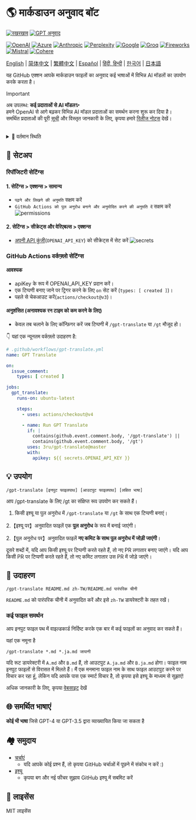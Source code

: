 # 🌎 मार्कडाउन अनुवाद बॉट
[![रखरखाव](https://api.codeclimate.com/v1/badges/a13ea4f37913ba6ba570/maintainability)](https://codeclimate.com/github/3ru/gpt-translate/maintainability)
[![GPT अनुवाद](https://github.com/3ru/gpt-translate/actions/workflows/gpt-translate.yml/badge.svg)](https://github.com/3ru/gpt-translate/actions/workflows/gpt-translate.yml)

[![OpenAI](https://img.shields.io/badge/-OpenAI-white?style=flat-square&logo=openai&logoColor=black)](https://openai.com/)
[![Azure](https://img.shields.io/badge/-Microsoft%20Azure-white?style=flat-square&logo=microsoftazure&color=0078D4)](https://azure.microsoft.com/en-us/products/ai-services/openai-service)
[![Anthropic](https://img.shields.io/badge/-Anthropic-black?style=flat-square&logo=anthropic&logoColor=black&color=d4a27f)](https://www.anthropic.com/)
[![Perplexity](https://img.shields.io/badge/-Perplexity-black?style=flat-square&logo=perplexity&color=black)](https://docs.perplexity.ai/)
[![Google](https://img.shields.io/badge/-Google%20gemini-white?style=flat-square&logo=googlegemini&color=white)](https://ai.google/discover/generativeai/)
[![Groq](https://img.shields.io/badge/-Groq-black?style=flat-square&logoColor=black&color=F55036)](https://groq.com/)
[![Fireworks](https://img.shields.io/badge/-Fireworks%20AI-black?style=flat-square&color=631fee)](https://fireworks.ai/)
[![Mistral](https://img.shields.io/badge/-Mistral%20AI-black?style=flat-square&color=ff7000)](https://mistral.ai/)
[![Cohere](https://img.shields.io/badge/-Cohere-black?style=flat-square&color=39594c)](https://cohere.com/)


[English](/README.md) |
[简体中文](/README/README.zh-CN.md) |
[繁體中文](/README/README.zh-TW.md) |
[Español](/README/README.es.md) |
[हिंदी, हिन्दी](/README/README.hi.md) |
[한국어](/README/README.ko.md) |
[日本語](/README/README.ja.md)

यह GitHub एक्शन आपके मार्कडाउन फाइलों का अनुवाद कई भाषाओं में विभिन्न AI मॉडलों का उपयोग करके करता है।

> [!Important]  
> अब उपलब्ध: **कई प्रदाताओं से AI मॉडल✨**  \
> हमने OpenAI से आगे बढ़कर विभिन्न AI मॉडल प्रदाताओं का समर्थन करना शुरू कर दिया है।  \
> समर्थित प्रदाताओं की पूरी [सूची](https://g-t.vercel.app/docs/references/supported-model-provider) और विस्तृत जानकारी के लिए, कृपया हमारे [रिलीज नोट्स](https://github.com/3ru/gpt-translate/releases/tag/v1.2.0-beta) देखें।

<br/>

<details><summary>🧐 वर्तमान स्थिति</summary>
<p>

- यह एक्शन केवल **मार्कडाउन(`.md`), मार्कडाउन-jsx(`.mdx`), json(`.json`) फाइलों का अनुवाद** करता है।

- यह कमांड केवल उन व्यक्तियों द्वारा निष्पादित की जा सकती है जिनके पास **रिपॉजिटरी में लिखने की अनुमति** है।

ये सीमाएं गैर-विश्वसनीय पक्षों द्वारा API के दुरुपयोग को रोकती हैं।

</p>
</details> 

## 🔧 सेटअप

### रिपॉजिटरी सेटिंग्स

#### 1. सेटिंग्स > एक्शन्स > सामान्य

- `पढ़ने और लिखने की अनुमति` सक्षम करें
- `GitHub Actions को पुल अनुरोध बनाने और अनुमोदित करने की अनुमति दें` सक्षम करें
  ![permissions](https://user-images.githubusercontent.com/69892552/228692074-d8d009a8-9272-4023-97b1-3cbc637d5d84.jpg)

#### 2. सेटिंग्स > सीक्रेट्स और वेरिएबल्स > एक्शन्स

- [अपनी API कुंजी](https://platform.openai.com/account/api-keys)(`OPENAI_API_KEY`) को सीक्रेट्स में सेट करें
  ![secrets](https://user-images.githubusercontent.com/69892552/228692421-22d7db33-4e32-4f28-b166-45b4d3ce2b11.jpg)


### GitHub Actions वर्कफ़्लो सेटिंग्स

#### आवश्यक
- apiKey के रूप में OPENAI_API_KEY प्रदान करें।
- एक टिप्पणी बनाए जाने पर ट्रिगर करने के लिए `on` सेट करें (`types: [ created ]`)।
- पहले से चेकआउट करें(`actions/checkout@v3`)।

#### अनुशंसित (अनावश्यक रन टाइम को कम करने के लिए)
- केवल तब चलाने के लिए कॉन्फ़िगर करें जब टिप्पणी में `/gpt-translate` या `/gt` मौजूद हो।

👇 यहां एक न्यूनतम वर्कफ़्लो उदाहरण है:
```yaml
# .github/workflows/gpt-translate.yml
name: GPT Translate

on:
  issue_comment:
    types: [ created ]

jobs:
  gpt_translate:
    runs-on: ubuntu-latest

    steps:
      - uses: actions/checkout@v4

      - name: Run GPT Translate
        if: |
          contains(github.event.comment.body, '/gpt-translate') || 
          contains(github.event.comment.body, '/gt')
        uses: 3ru/gpt-translate@master
        with:
          apikey: ${{ secrets.OPENAI_API_KEY }}
```


## 💡 उपयोग

```
/gpt-translate [इनपुट फाइलपाथ] [आउटपुट फाइलपाथ] [लक्षित भाषा] 
```
आप /gpt-translate के लिए /gt का संक्षिप्त रूप उपयोग कर सकते हैं।

1. किसी इश्यू या पुल अनुरोध में `/gpt-translate` या `/gt` के साथ एक टिप्पणी बनाएं।

2.【इश्यू पर】अनुवादित फाइलें एक **पुल अनुरोध** के रूप में बनाई जाएंगी।

2.【पुल अनुरोध पर】अनुवादित फाइलें **नए कमिट के साथ पुल अनुरोध में जोड़ी जाएंगी**।

दूसरे शब्दों में, यदि आप किसी इश्यू पर टिप्पणी करते रहते हैं, तो नए PR लगातार बनाए जाएंगे।
यदि आप किसी PR पर टिप्पणी करते रहते हैं, तो नए कमिट लगातार उस PR में जोड़े जाएंगे।

## 📝 उदाहरण
```
/gpt-translate README.md zh-TW/README.md पारंपरिक चीनी
```
`README.md` को पारंपरिक चीनी में अनुवादित करें और इसे `zh-TW` डायरेक्टरी के तहत रखें।

### कई फाइल समर्थन

आप इनपुट फाइल पथ में वाइल्डकार्ड निर्दिष्ट करके एक बार में कई फाइलों का अनुवाद कर सकते हैं।

यहां एक नमूना है
```
/gpt-translate *.md *.ja.md जापानी
```
यदि रूट डायरेक्टरी में `A.md` और `B.md` हैं, तो आउटपुट `A.ja.md` और `B.ja.md` होगा। फाइल नाम इनपुट फाइलों से विरासत में मिलते हैं।
मैं एक मनमाना फाइल नाम के साथ फाइल आउटपुट करने पर विचार कर रहा हूं, लेकिन यदि आपके पास एक स्मार्ट विचार है, तो कृपया इसे इश्यू के माध्यम से सुझाएं!

अधिक जानकारी के लिए, कृपया [वेबसाइट](https://g-t.vercel.app/docs/references/path-builder) देखें

## 🌐 समर्थित भाषाएं
**कोई भी भाषा** जिसे GPT-4 या GPT-3.5 द्वारा व्याख्यायित किया जा सकता है

## 🏘️ समुदाय
- [चर्चाएं](https://github.com/3ru/gpt-translate/discussions)
  - यदि आपके कोई प्रश्न हैं, तो कृपया GitHub चर्चाओं में पूछने में संकोच न करें :)
- [इश्यू](https://github.com/3ru/gpt-translate/issues)
  - कृपया बग और नई फीचर सुझाव GitHub इश्यू में सबमिट करें

## 📃 लाइसेंस
MIT लाइसेंस